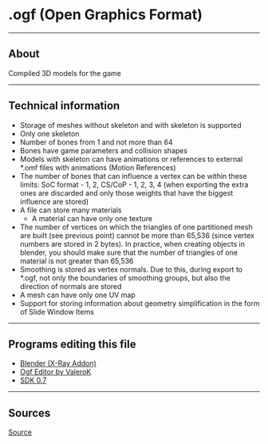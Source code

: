 # .ogf (Open Graphics Format)

___

## About

Compiled 3D models for the game

___

## Technical information

- Storage of meshes without skeleton and with skeleton is supported
- Only one skeleton
- Number of bones from 1 and not more than 64
- Bones have game parameters and collision shapes
- Models with skeleton can have animations or references to external *.omf files with animations (Motion References)
- The number of bones that can influence a vertex can be within these limits: SoC format - 1, 2, CS/CoP - 1, 2, 3, 4 (when exporting the extra ones are discarded and only those weights that have the biggest influence are stored)
- A file can store many materials
  - A material can have only one texture
- The number of vertices on which the triangles of one partitioned mesh are built (see previous point) cannot be more than 65,536 (since vertex numbers are stored in 2 bytes). In practice, when creating objects in blender, you should make sure that the number of triangles of one material is not greater than 65,536
- Smoothing is stored as vertex normals. Due to this, during export to *.ogf, not only the boundaries of smoothing groups, but also the direction of normals are stored
- A mesh can have only one UV map
- Support for storing information about geometry simplification in the form of Slide Window Items

___

## Programs editing this file

- [Blender (X-Ray Addon)](../../blender/index.html)
- [Ogf Editor by ValeroK](../../modding-tools/ogf-editor-by-valerok.md)
- [SDK 0.7](../../sdk/index.html)

___

## Sources

[Source](https://github.com/PavelBlend/blender-xray/wiki/Formats#ogf)
